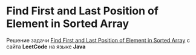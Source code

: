 # Find First and Last Position of Element in Sorted Array
Решение задачи [Find First and Last Position of Element in Sorted Array](https://leetcode.com/problems/find-first-and-last-position-of-element-in-sorted-array/) с сайта **LeetCode** на языке **Java**
